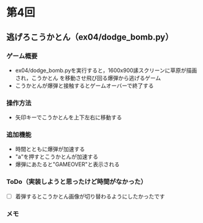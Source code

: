 # 第4回
## 逃げろこうかとん（ex04/dodge_bomb.py）
### ゲーム概要
- ex04/dodge_bomb.pyを実行すると，1600x900䛾スクリーンに草原が描画され，こうかとん
を移動させ飛び回る爆弾から逃げるゲーム
- こうかとんが爆弾と接触するとゲームオーバーで終了する
### 操作方法
- 矢印キーでこうかとんを上下左右に移動する
### 追加機能
- 時間とともに爆弾が加速する
- "a"を押すとこうかとんが加速する 
- 爆弾にあたると"GAMEOVER"と表示される
### ToDo（実装しようと思ったけど時間がなかった）
- [ ] 着弾するとこうかとん画像が切り替わるようにしたかったです
### メモ